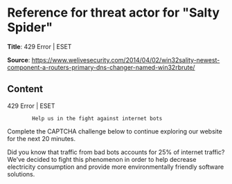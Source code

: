 # Reference for threat actor for "Salty Spider"

**Title**: 429 Error | ESET

**Source**: https://www.welivesecurity.com/2014/04/02/win32sality-newest-component-a-routers-primary-dns-changer-named-win32rbrute/

## Content










429 Error | ESET

















            Help us in the fight against internet bots
        
Complete the CAPTCHA challenge below to continue exploring our website for the next 20 minutes.













Did you know that traffic from bad bots accounts for 25% of internet traffic?
We’ve decided to fight this phenomenon in order to help decrease electricity consumption and provide more environmentally friendly software solutions.











